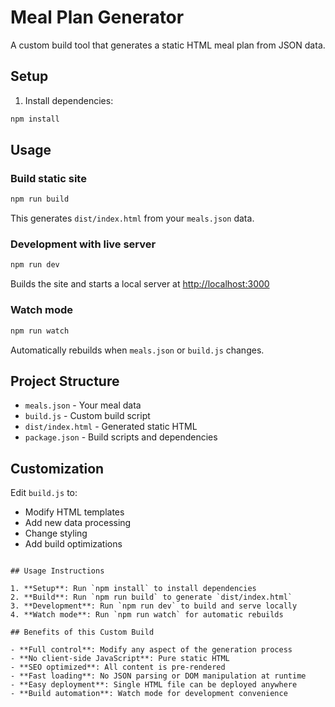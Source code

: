 # Meal Plan Generator

A custom build tool that generates a static HTML meal plan from JSON data.

## Setup

1. Install dependencies:

```bash
npm install
```

## Usage

### Build static site

```bash
npm run build
```

This generates `dist/index.html` from your `meals.json` data.

### Development with live server

```bash
npm run dev
```

Builds the site and starts a local server at <http://localhost:3000>

### Watch mode

```bash
npm run watch
```

Automatically rebuilds when `meals.json` or `build.js` changes.

## Project Structure

- `meals.json` - Your meal data
- `build.js` - Custom build script
- `dist/index.html` - Generated static HTML
- `package.json` - Build scripts and dependencies

## Customization

Edit `build.js` to:

- Modify HTML templates
- Add new data processing
- Change styling
- Add build optimizations

```

## Usage Instructions

1. **Setup**: Run `npm install` to install dependencies
2. **Build**: Run `npm run build` to generate `dist/index.html`
3. **Development**: Run `npm run dev` to build and serve locally
4. **Watch mode**: Run `npm run watch` for automatic rebuilds

## Benefits of this Custom Build

- **Full control**: Modify any aspect of the generation process
- **No client-side JavaScript**: Pure static HTML
- **SEO optimized**: All content is pre-rendered
- **Fast loading**: No JSON parsing or DOM manipulation at runtime
- **Easy deployment**: Single HTML file can be deployed anywhere
- **Build automation**: Watch mode for development convenience
```
